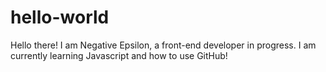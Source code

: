 # hello-world

Hello there! I am Negative Epsilon, a front-end developer in progress. I am currently learning Javascript and how to use GitHub!
